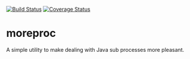 [![Build Status](https://travis-ci.org/jbunting/moreproc.svg)](https://travis-ci.org/jbunting/moreproc) [![Coverage Status](https://coveralls.io/repos/jbunting/moreproc/badge.svg?branch=master&service=github)](https://coveralls.io/github/jbunting/moreproc?branch=master)

# moreproc 
A simple utility to make dealing with Java sub processes more pleasant.
